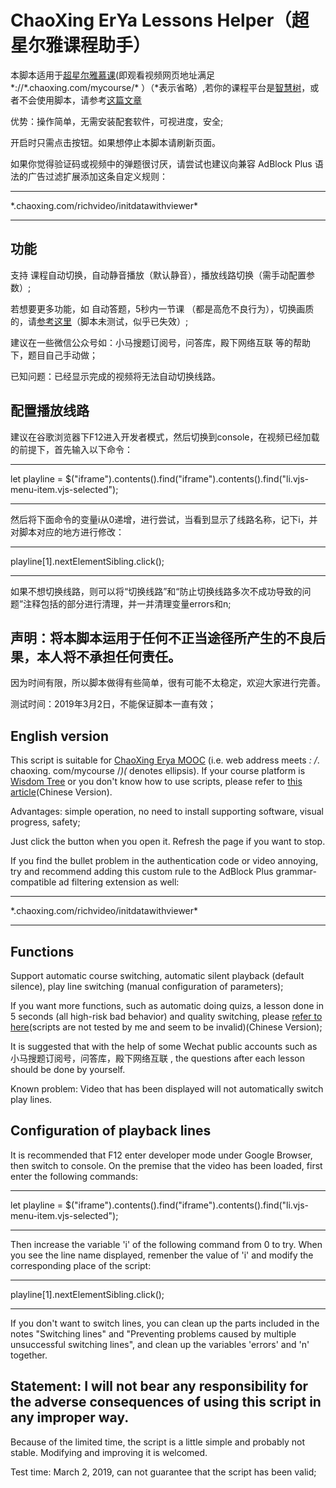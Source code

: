 # ChaoXing ErYa Lessons Helper（超星尔雅课程助手）

本脚本适用于[超星尔雅慕课](http://erya.mooc.chaoxing.com/)(即观看视频网页地址满足 \*://*.chaoxing.com/mycourse/\* ）（*表示省略）,若你的课程平台是[智慧树](https://www.zhihuishu.com/)，或者不会使用脚本，请参考[这篇文章](http://www.cnblogs.com/yinbiao/p/8721391.html)

优势：操作简单，无需安装配套软件，可视进度，安全;

开启时只需点击按钮。如果想停止本脚本请刷新页面。

如果你觉得验证码或视频中的弹题很讨厌，请尝试也建议向兼容 AdBlock Plus 语法的广告过滤扩展添加这条自定义规则：

---
\*.chaoxing.com/richvideo/initdatawithviewer\*

---

## 功能

支持 课程自动切换，自动静音播放（默认静音），播放线路切换（需手动配置参数）;

若想要更多功能，如 自动答题，5秒内一节课 （都是高危不良行为），切换画质 的，请[参考这里](https://poxiaobbs.com/thread-3268-1-1.html)（脚本未测试，似乎已失效）;

建议在一些微信公众号如：小马搜题订阅号，问答库，殿下网络互联 等的帮助下，题目自己手动做；

已知问题：已经显示完成的视频将无法自动切换线路。

## 配置播放线路

建议在谷歌浏览器下F12进入开发者模式，然后切换到console，在视频已经加载的前提下，首先输入以下命令：

---
let playline = $("iframe").contents().find("iframe").contents().find("li.vjs-menu-item.vjs-selected");

---
然后将下面命令的变量i从0递增，进行尝试，当看到显示了线路名称，记下i，并对脚本对应的地方进行修改：

---
playline[1].nextElementSibling.click();

---

如果不想切换线路，则可以将“切换线路”和“防止切换线路多次不成功导致的问题”注释包括的部分进行清理，并一并清理变量errors和n;

## 声明：将本脚本运用于任何不正当途径所产生的不良后果，本人将不承担任何责任。

因为时间有限，所以脚本做得有些简单，很有可能不太稳定，欢迎大家进行完善。

测试时间：2019年3月2日，不能保证脚本一直有效；


## English version

This script is suitable for [ChaoXing Erya MOOC](http://erya.mooc.chaoxing.com/) (i.e. web address meets *: /*. chaoxing. com/mycourse /*)(* denotes ellipsis). If your course platform is [Wisdom Tree](https://www.zhihuishu.com/) or you don't know how to use scripts, please refer to [this article](http://www.cnblogs.com/yinbiao/p/8721391.html)(Chinese Version).

Advantages: simple operation, no need to install supporting software, visual progress, safety;

Just click the button when you open it. Refresh the page if you want to stop.

If you find the bullet problem in the authentication code or video annoying, try and recommend adding this custom rule to the AdBlock Plus grammar-compatible ad filtering extension as well:

---
\*.chaoxing.com/richvideo/initdatawithviewer\*

---

## Functions

Support automatic course switching, automatic silent playback (default silence), play line switching (manual configuration of parameters);

If you want more functions, such as automatic doing quizs, a lesson done in 5 seconds (all high-risk bad behavior) and quality switching, please [refer to here](https://poxiaobbs.com/thread-3268-1-1.html)(scripts are not tested by me and seem to be invalid)(Chinese Version);

It is suggested that with the help of some Wechat public accounts such as 小马搜题订阅号，问答库，殿下网络互联 , the questions after each lesson should be done by yourself.

Known problem: Video that has been displayed will not automatically switch play lines.

## Configuration of playback lines

It is recommended that F12 enter developer mode under Google Browser, then switch to console. On the premise that the video has been loaded, first enter the following commands:

---
let playline = $("iframe").contents().find("iframe").contents().find("li.vjs-menu-item.vjs-selected");

---

Then increase the variable 'i' of the following command from 0 to try. When you see the line name displayed, remenber the value of 'i' and modify the corresponding place of the script:

---
playline[1].nextElementSibling.click();

---

If you don't want to switch lines, you can clean up the parts included in the notes "Switching lines" and "Preventing problems caused by multiple unsuccessful switching lines", and clean up the variables 'errors' and 'n' together.

## Statement: I will not bear any responsibility for the adverse consequences of using this script in any improper way.

Because of the limited time, the script is a little simple and probably not stable. Modifying and improving it is welcomed.

Test time: March 2, 2019, can not guarantee that the script has been valid;